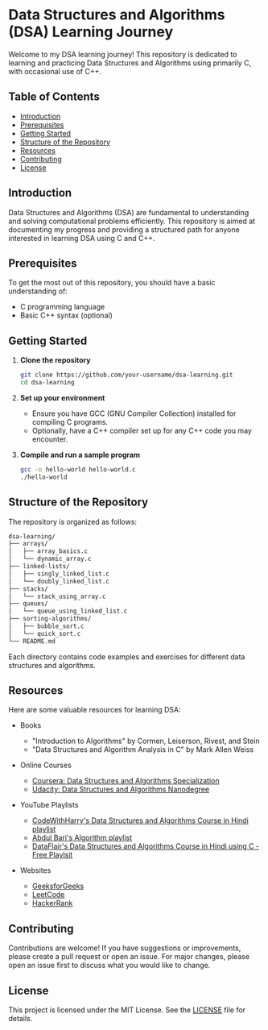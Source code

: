 # Data Structures and Algorithms (DSA) Learning Journey

Welcome to my DSA learning journey! This repository is dedicated to learning and practicing Data Structures and Algorithms using primarily C, with occasional use of C++.

## Table of Contents

- [Introduction](#introduction)
- [Prerequisites](#prerequisites)
- [Getting Started](#getting-started)
- [Structure of the Repository](#structure-of-the-repository)
- [Resources](#resources)
- [Contributing](#contributing)
- [License](#license)

## Introduction

Data Structures and Algorithms (DSA) are fundamental to understanding and solving computational problems efficiently. This repository is aimed at documenting my progress and providing a structured path for anyone interested in learning DSA using C and C++.

## Prerequisites

To get the most out of this repository, you should have a basic understanding of:
- C programming language
- Basic C++ syntax (optional)

## Getting Started

1. **Clone the repository**
   ```sh
   git clone https://github.com/your-username/dsa-learning.git
   cd dsa-learning
   ```
2. **Set up your environment**

    - Ensure you have GCC (GNU Compiler Collection) installed for compiling C programs.
    - Optionally, have a C++ compiler set up for any C++ code you may encounter.

3. **Compile and run a sample program**

   ```sh
   gcc -o hello-world hello-world.c
   ./hello-world
   ```

## Structure of the Repository
The repository is organized as follows:

```sh
dsa-learning/
├── arrays/
│   ├── array_basics.c
│   └── dynamic_array.c
├── linked-lists/
│   ├── singly_linked_list.c
│   └── doubly_linked_list.c
├── stacks/
│   └── stack_using_array.c
├── queues/
│   └── queue_using_linked_list.c
├── sorting-algorithms/
│   ├── bubble_sort.c
│   └── quick_sort.c
└── README.md
```

Each directory contains code examples and exercises for different data structures and algorithms.

## Resources

Here are some valuable resources for learning DSA:
- Books
   - "Introduction to Algorithms" by Cormen, Leiserson, Rivest, and Stein
   - "Data Structures and Algorithm Analysis in C" by Mark Allen Weiss

- Online Courses
   - [Coursera: Data Structures and Algorithms Specialization](https://www.coursera.org/specializations/data-structures-algorithms)
   - [Udacity: Data Structures and Algorithms Nanodegree](https://www.udacity.com/course/data-structures-and-algorithms-nanodegree--nd256)

- YouTube Playlists
   - [CodeWithHarry's Data Structures and Algorithms Course in Hindi playlist](https://www.youtube.com/playlist?list=PLu0W_9lII9ahIappRPN0MCAgtOu3lQjQi)
   - [Abdul Bari's Algorithm playlist](https://www.youtube.com/playlist?list=PLDN4rrl48XKpZkf03iYFl-O29szjTrs_O)
   - [DataFlair's Data Structures and Algorithms Course in Hindi using C - Free Playlsit](https://www.youtube.com/playlist?list=PLf0LpPWikpPfA_vez2NndnYuQy6WkpTzc)

- Websites
   - [GeeksforGeeks](https://www.geeksforgeeks.org/)
   - [LeetCode](https://leetcode.com/)
   - [HackerRank](https://www.hackerrank.com/)

## Contributing

Contributions are welcome! If you have suggestions or improvements, please create a pull request or open an issue. For major changes, please open an issue first to discuss what you would like to change.

## License

This project is licensed under the MIT License. See the [LICENSE](LICENSE) file for details.
